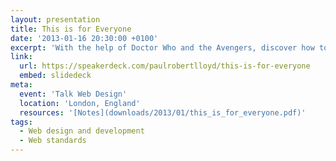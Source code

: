 ```yaml
---
layout: presentation
title: This is for Everyone
date: '2013-01-16 20:30:00 +0100'
excerpt: 'With the help of Doctor Who and the Avengers, discover how to embrace the unpredictable nature of the web.'
link:
  url: https://speakerdeck.com/paulrobertlloyd/this-is-for-everyone
  embed: slidedeck
meta:
  event: 'Talk Web Design'
  location: 'London, England'
  resources: '[Notes](downloads/2013/01/this_is_for_everyone.pdf)'
tags:
  - Web design and development
  - Web standards
---
```

